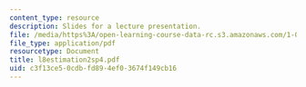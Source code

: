 ```yaml
---
content_type: resource
description: Slides for a lecture presentation.
file: /media/https%3A/open-learning-course-data-rc.s3.amazonaws.com/1-040-project-management-spring-2004/c3f13ce50cdbfd894ef03674f149cb16_l8estimation2sp4.pdf
file_type: application/pdf
resourcetype: Document
title: l8estimation2sp4.pdf
uid: c3f13ce5-0cdb-fd89-4ef0-3674f149cb16
---
```

